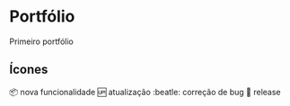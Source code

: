 # Portfólio
Primeiro portfólio

## Ícones
:package: nova funcionalidade
:up: atualização
:beatle: correção de bug
:checkered_flag: release